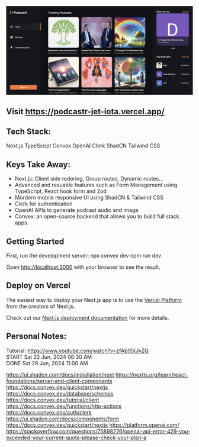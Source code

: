 [![IMAGE ALT TEXT HERE](https://raw.githubusercontent.com/HienDinh3010/podcastr/main/public/images/podcast.png)](https://www.youtube.com/watch?v=lCfFgWOTBpU)

## Visit https://podcastr-jet-iota.vercel.app/
## Tech Stack: 
Next.js
TypeScript
Convex
OpenAI
Clerk
ShadCN
Tailwind CSS

## Keys Take Away:
- Next.js: Client side redering, Group routes, Dynamic routes...
- Advanced and resuable features such as Form Management using TypeScript, React hook form and Zod
- Mordern mobile responsive UI using ShadCN & Tailwind CSS
- Clerk for authentication
- OpenAI APIs to generate podcast audio and image
- Convex: an open-source backend that allows you to build full stack apps.

## Getting Started

First, run the development server:
npx convex dev
npm run dev

Open [http://localhost:3000](http://localhost:3000) with your browser to see the result.

## Deploy on Vercel

The easiest way to deploy your Next.js app is to use the [Vercel Platform](https://vercel.com/new?utm_medium=default-template&filter=next.js&utm_source=create-next-app&utm_campaign=create-next-app-readme) from the creators of Next.js.

Check out our [Next.js deployment documentation](https://nextjs.org/docs/deployment) for more details.

## Personal Notes:
Tutorial: https://www.youtube.com/watch?v=zfAb95tJvZQ
<br>START Sat 22 Jun, 2024 06:30 AM
<br>DONE  Sat 29 Jun, 2024 11:00 AM

https://ui.shadcn.com/docs/installation/next
https://nextjs.org/learn/react-foundations/server-and-client-components
https://docs.convex.dev/quickstart/nextjs
https://docs.convex.dev/database/schemas
https://docs.convex.dev/tutorial/client
https://docs.convex.dev/functions/http-actions
https://docs.convex.dev/auth/clerk
https://ui.shadcn.com/docs/components/form
https://docs.convex.dev/quickstart/nextjs
https://platform.openai.com/
https://stackoverflow.com/questions/75898276/openai-api-error-429-you-exceeded-your-current-quota-please-check-your-plan-a
